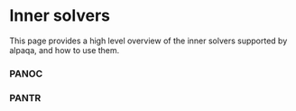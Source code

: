 # Inner solvers

This page provides a high level overview of the inner solvers supported by alpaqa, and how to use them.

### PANOC

### PANTR

